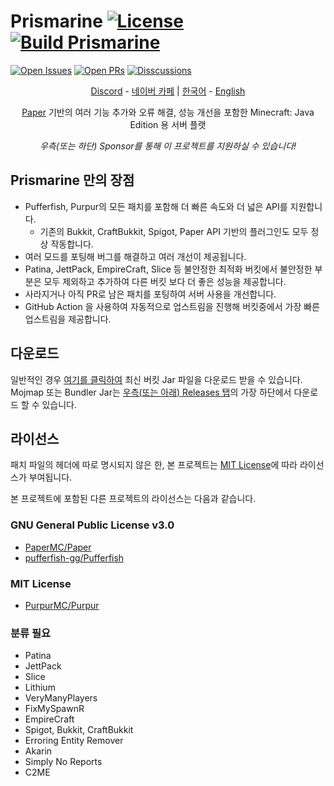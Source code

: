 Prismarine
[![License](https://img.shields.io/github/license/PrismarineTeam/Prismarine)](https://github.com/PrismarineTeam/Prismarine/blob/ver/1.18.1/LICENSE)
[![Build Prismarine](https://img.shields.io/github/workflow/status/PrismarineTeam/Prismarine/Build%20Prismarine)](https://github.com/PrismarineTeam/Prismarine/actions/workflows/build.yml)
=
[![Open Issues](https://img.shields.io/github/issues-raw/PrismarineTeam/Prismarine?label=issues)](https://github.com/PrismarineTeam/Prismarine/issues)
[![Open PRs](https://img.shields.io/github/issues-pr-raw/PrismarineTeam/Prismarine?label=pull%20requests)](https://github.com/PrismarineTeam/Prismarine/pulls)
[![Disscussions](https://img.shields.io/github/discussions/PrismarineTeam/Prismarine)](https://github.com/PrismarineTeam/Prismarine/discussions)

<div align="center">

[Discord](https://discord.gg/kkqMSEVVxN) - [네이버 카페](https://cafe.naver.com/prismarine) | [한국어](README/KOR.md) - [English](README.md)

[Paper](https://github.com/PaperMC/Paper) 기반의 여러 기능 추가와 오류 해결, 성능 개선을 포함한 Minecraft: Java Edition 용 서버 플랫

*우측(또는 하단) Sponsor를 통해 이 프로젝트를 지원하실 수 있습니다!*

</div>

## Prismarine 만의 장점
- Pufferfish, Purpur의 모든 패치를 포함해 더 빠른 속도와 더 넓은 API를 지원합니다.
   - 기존의 Bukkit, CraftBukkit, Spigot, Paper API 기반의 플러그인도 모두 정상 작동합니다.
- 여러 모드를 포팅해 버그를 해결하고 여러 개선이 제공됩니다.
- Patina, JettPack, EmpireCraft, Slice 등 불안정한 최적화 버킷에서 불안정한 부분은 모두 제외하고 추가하여 다른 버킷 보다 더 좋은 성능을 제공합니다.
- 사라지거나 아직 PR로 남은 패치를 포팅하여 서버 사용을 개선합니다.
- GitHub Action 을 사용하여 자동적으로 업스트림을 진행해 버킷중에서 가장 빠른 업스트림을 제공합니다.

## 다운로드
일반적인 경우 [여기를 클릭하여](https://github.com/PrismarineTeam/Prismarine/releases/download/latest/Prismarine-paperclip-1.19-R0.1-SNAPSHOT-reobf.jar) 최신 버킷 Jar 파일을 다운로드 받을 수 있습니다.
Mojmap 또는 Bundler Jar는 [우측(또는 아래) Releases 탭](https://github.com/PrismarineTeam/Prismarine/release/latest)의 가장 하단에서 다운로드 할 수 있습니다.

## 라이선스
패치 파일의 헤더에 따로 명시되지 않은 한, 본 프로젝트는 [MIT License](LICENSE)에 따라 라이선스가 부여됩니다.

본 프로젝트에 포함된 다른 프로젝트의 라이선스는 다음과 같습니다.

### GNU General Public License v3.0
- [PaperMC/Paper](https://github.com/PaperMC/Paper)
- [pufferfish-gg/Pufferfish](https://github.com/pufferfish-gg/Pufferfish)

### MIT License
- [PurpurMC/Purpur](https://github.com/PurpurMC/Purpur)

### 분류 필요
- Patina
- JettPack
- Slice
- Lithium
- VeryManyPlayers
- FixMySpawnR
- EmpireCraft
- Spigot, Bukkit, CraftBukkit
- Erroring Entity Remover
- Akarin
- Simply No Reports
- C2ME
